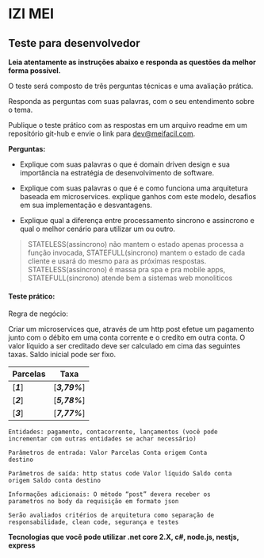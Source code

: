 # IZI MEI


                   
## Teste para desenvolvedor

**Leia atentamente as instruções abaixo e responda as questões da melhor forma possível.**

O teste será composto de três perguntas técnicas e uma avaliação prática.

Responda as perguntas com suas palavras, com o seu entendimento sobre o tema.

Publique o teste prático com as respostas em um arquivo readme em um repositório git-hub e envie o link para dev@meifacil.com.


**Perguntas:**

- Explique com suas palavras o que é domain driven design e sua importância na estratégia de desenvolvimento de software.

- Explique com suas palavras o que é e como funciona uma arquitetura baseada em microservices. explique ganhos com este modelo, desafios em sua implementação e desvantagens.

- Explique qual a diferença entre processamento sincrono e assincrono e qual o melhor cenário para utilizar um ou outro.

> STATELESS(assincrono) não mantem o estado apenas processa a função invocada, STATEFULL(sincrono) mantem o estado de cada cliente e usará do mesmo para as próximas respostas.
> STATELESS(assincrono) é massa pra spa e pra mobile apps, STATEFULL(sincrono) atende bem a sistemas web monoliticos


#### Teste prático:

Regra de negócio:

Criar um microservices que, através de um http post efetue um pagamento junto com o débito em uma conta corrente e o credito em outra conta. O valor líquido a ser creditado deve ser calculado em cima das seguintes taxas.
Saldo inicial pode ser fixo.

        
| **Parcelas**  | **Taxa**  |
|---|---|
| [**_1_**] |  [**_3,79%_**]  |
| [**_2_**] |  [**_5,78%_**]  |
| [**_3_**] |  [**_7,77%_**]  |
        
       

<code>Entidades: pagamento, contacorrente, lançamentos (você pode incrementar com outras entidades se achar necessário)</code>

<code>Parâmetros de entrada:
Valor
Parcelas
Conta origem
Conta destino</code>

<code>Parâmetros de saída: 
http status code
Valor líquido
Saldo conta origem
Saldo conta destino</code>

<code>Informações adicionais:
O método “post” devera receber os parametros no body da requisição em formato json</code>

<code>Serão avaliados critérios de arquitetura como separação de responsabilidade, clean code, segurança e testes</code>

**Tecnologias que você pode utilizar .net core 2.X, c#, node.js, nestjs, express**
